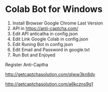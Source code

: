 # Colab Bot for Windows

1. Install Browser Google Chrome Last Version
2. API in https://anti-captcha.com/
3. Edit API anticatha in config.json
4. Edit Link Google Colab in config.json
5. Edit Runing Bot in config.json
6. Edit Email and Password in google.txt
7. Run Bot and Enjoyed


Register Anti-Captha

http://getcaptchasolution.com/qlww3kn8dy

http://getcaptchasolution.com/a6kczns9g1
